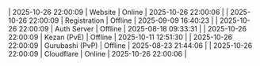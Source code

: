 | 2025-10-26 22:00:09 | Website | Online | 2025-10-26 22:00:06 |
| 2025-10-26 22:00:09 | Registration | Offline | 2025-09-09 16:40:23 |
| 2025-10-26 22:00:09 | Auth Server | Offline | 2025-08-18 09:33:31 |
| 2025-10-26 22:00:09 | Kezan (PvE) | Offline | 2025-10-11 12:51:30 |
| 2025-10-26 22:00:09 | Gurubashi (PvP) | Offline | 2025-08-23 21:44:06 |
| 2025-10-26 22:00:09 | Cloudflare | Online | 2025-10-26 22:00:06 |
